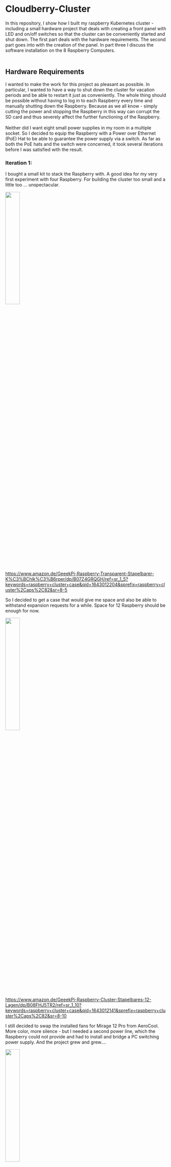 # Cloudberry-Cluster
In this repository, I show how I built my raspberry Kubernetes cluster - including a small hardware project that deals with creating a front panel with LED and on/off switches so that the cluster can be conveniently started and shut down. The first part deals with the hardware requirements. The second part goes into with the creation of the panel. In part three I discuss the software installation on the 8 Raspberry Computers.<br/><br/>

## Hardware Requirements
I wanted to make the work for this project as pleasant as possible. In particular, I wanted to have a way to shut down the cluster for vacation periods and be able to restart it just as conveniently. The whole thing should be possible without having to log in to each Raspberry every time and manually shutting down the Raspberry. Because as we all know - simply cutting the power and stopping the Raspberry in this way can corrupt the SD card and thus severely affect the further functioning of the Raspberry.<br/><br/>
Neither did I want eight small power supplies in my room in a multiple socket. So I decided to equip the Raspberry with a Power over Ethernet (PoE) Hat to be able to guarantee the power supply via a switch. As far as both the PoE hats and the switch were concerned, it took several iterations before I was satisfied with the result. 

### Iteration 1:
I bought a small kit to stack the Raspberry with. A good idea for my very first experiment with four Raspberry. For building the cluster too small and a little too ... unspectacular. <br/>

<img src="https://m.media-amazon.com/images/I/71bLVe56y6L._AC_SL1490_.jpg" width="30%">

https://www.amazon.de/GeeekPi-Raspberry-Transparent-Stapelbarer-K%C3%BChlk%C3%B6rper/dp/B07Z4GRQGH/ref=sr_1_5?keywords=raspberry+cluster+case&qid=1643012204&sprefix=raspberry+cluster%2Caps%2C82&sr=8-5

So I decided to get a case that would give me space and also be able to withstand expansion requests for a while. Space for 12 Raspberry should be enough for now.

<img src="https://m.media-amazon.com/images/I/61qsgLvszbL._AC_SL1000_.jpg" width="30%">

https://www.amazon.de/GeeekPi-Raspberry-Cluster-Stapelbares-12-Lagen/dp/B08FHJ5TR2/ref=sr_1_10?keywords=raspberry+cluster+case&qid=1643012141&sprefix=raspberry+cluster%2Caps%2C82&sr=8-10

I still decided to swap the installed fans for Mirage 12 Pro from AeroCool. More color, more silence  - but I needed a second power line, which the Raspberry could not provide and had to install and bridge a PC switching power supply. And the project grew and grew....

<img src="https://m.media-amazon.com/images/I/81AKTs583dL._AC_SL1500_.jpg" width="30%">

https://www.amazon.de/AeroCool-MIRAGE12PRO-L%C3%BCfter-120mm-ger%C3%A4uschlos/dp/B08DL4J4C7/ref=sr_1_1?keywords=mirage%2B12%2Bpro&qid=1643012711&sprefix=mirage%2B12%2B%2Caps%2C70&sr=8-1&th=1

Now the PoE hats came into play. I bought 8 PoE Hats from Waveshare - really great little parts. Unfortunately I had not considered the height, so I could only use 6 of the 12 slots in my cluster enclosure

<img src="https://m.media-amazon.com/images/I/61C2zig-gHL._AC_SL1500_.jpg" width="30%">

https://www.amazon.de/Waveshare-HAT-Raspberry-PoE-Switched-Mode/dp/B07H95Z21P/ref=sr_1_3?__mk_de_DE=%C3%85M%C3%85%C5%BD%C3%95%C3%91&crid=IX115247RQS3&keywords=waveshare%2Bpoe&qid=1643014362&sprefix=waveshare%2Bpoe%2Caps%2C55&sr=8-3&th=1

So I gave it a try with the original PoE hats from Raspberry. So finally all Raspberry fit again in the cluster case.

<img src="https://m.media-amazon.com/images/I/71mCQZq9z6L._AC_SL1500_.jpg" width="30%">

https://www.amazon.de/Raspberry-Pi-Foundation-PoE-Netzteil/dp/B07GR9XQJH/ref=sr_1_4?keywords=raspberry+poe+hat&qid=1643014446&sprefix=raspberry+poe%2Caps%2C63&sr=8-4

But what I couldn't overlook at this stage of my project: the GPIO pins are not passed through, so there would be no way to attach a status LED and/or an on/off switch....
So I invested again and bought more PoE Hats. This time again from Waveshare, but with (mostly) free access to the GPIO strip. Mostly because exactly pin 3 and pin 4 were covered by the hat again, which I saw too late...

<img src="https://m.media-amazon.com/images/I/61zjM9eo4mS._AC_SL1500_.jpg" width="30%">

https://www.amazon.de/PoE-HAT-802-3af-Konform-DC-Ausgang-Offiziellen/dp/B092VVFKWT/ref=sr_1_1_sspa?__mk_de_DE=%C3%85M%C3%85%C5%BD%C3%95%C3%91&crid=33QX069WCZ6KI&keywords=raspberry%2Bpoe%2Bhat&qid=1643014707&sprefix=raspberry%2Bpoe%2Bhat%2Caps%2C71&sr=8-1-spons&smid=A3CMRZVKHXMDH4&spLa=ZW5jcnlwdGVkUXVhbGlmaWVyPUExUzJXTlJaMEJYNkhRJmVuY3J5cHRlZElkPUEwNDgyOTY0MUNaUkJRR1YxQ0pSTiZlbmNyeXB0ZWRBZElkPUEwNjQyODQ1M0JNVUJaT0oyUFFFOCZ3aWRnZXROYW1lPXNwX2F0ZiZhY3Rpb249Y2xpY2tSZWRpcmVjdCZkb05vdExvZ0NsaWNrPXRydWU&th=1

As a result, I restructured the project a little bit. The PoE-capable but unmanaged Netgear switch I bought was replaced with a managed switch. However, the switches with 16 ports become outrageously expensive, I have unfortunately no comparison, but may also be due to the current supply shortages due to the corona pandemic. In any case, I purchased a switch from Zyxel, which meets my needs for now. 8 PoE ports and two ports that can be used as uplink. My security-savvy heart started beating a little irregularly when I read in the manual that the credentials are admin and 1234. 2022...

<img src="https://m.media-amazon.com/images/I/61o-iMe7XvL._AC_SL1000_.jpg" width="30%">

https://www.amazon.de/gp/product/B0189ZRSMK/ref=ppx_yo_dt_b_asin_image_o06_s00?ie=UTF8&th=1

As mentioned before, I didn't want to have 8 switching power supplies lying around in my study, and from my older experiments with Raspberry I only remembered rigid, unbendable network cables, so for this experiment I equipped myself with flat, PoE capable, network cables.

<img src="https://m.media-amazon.com/images/I/61cXt0r2+1L._AC_SL1300_.jpg" width="30%">

https://www.amazon.de/gp/product/B08R3YRPMB/ref=ppx_yo_dt_b_search_asin_image?ie=UTF8&psc=1


## Infrastructure
After the decision for the hardware was made, it was time to implement the architecture. The image below shows the infrastructure of the project. 

The Raspberry were installed with ubuntu and cloned eight times. I'll go into the installation process in a bit more detail in a moment. After that, the Raspberrys were individually connected to the switch, the hostname was set, the IP was assigned via my Fritzbox and the basic structure of the cluster is ready for use.

![Infrastructure](/images/cloudberry-infrastructure.png)


## Raspberry Installation
I equipped each Raspberry with a 128GB SD card to be ready for the future. However, the disadvantage of a card of this size is also obvious - if the card is to be cloned, it just takes a little longer. In my case, it took about 1 hour to read the card, and then about 40 minutes to flash each additional instance. With eight cards, it can take a day.
By and large, I followed this website for the basic installation:

![Ubuntu Install](/images/ubuntu-1.png)

https://ubuntu.com/tutorials/how-to-install-ubuntu-desktop-on-raspberry-pi-4#1-overview

The website does a good job, including introducing Raspberry's imaging tool, which should definitely be used. The trick with the SSH file unfortunately did not work for me, but it may also be that this approach does not work under ubuntu in general, since the OpenSSH server still needs to be post-installed.

The guided installation should be carried out in any case to the end - because here you can directly assign a user account and password, make country-specific settings, give the computer a name and update the system to the latest version. Of course, you can also do this 8 times in a row or quasi-parallel - but since you need a screen and a keyboard, you would have to reconnect all the time. This way, an installation can be performed and then the SD card can be cloned.

For cloning I recommend the software Win32 Disk Imager, which can be downloaded and installed at the link below. In principle, this works exactly like the Pi Imager, but can also create images.

![win32diskimager](/images/win32diskimager.png)

https://sourceforge.net/projects/win32diskimager/

The operation of the software is very intuitive, so I'll skip a tutorial at this point. But before the SD card can be cloned, some software should be installed so that the individual Raspberry can be controlled headless after the cloning process - i.e. without using an external keyboard, monitor and mouse. 

## Installing additional software
After installing and configuring the basic system, I installed an OpenSSH server so that I can continue the rest of the installation steps from my PC. On the freshly installed system, open a console and install SSH through

```bash
sudo apt-get install openssh-server
```

You will be asked for the password of the user you created in the installation process. The installation routine has automatically added this to the Sudoer group. This can be convenient, but it can also be a security risk. Decide for yourself whether you want to keep your user in this group. A system boot should not be necessary after installation, so you can connect directly to the Raspberry via ssh or Putty or any other software of your choice. After successfully logging in to the ubuntu system, you can now bring it up to date. Use these commands to do this:

```bash
sudo apt-get update
sudo apt-get upgrade
```

Personally, I get along well with ssh as a command line, but sometimes it still makes sense to administrate via a graphical interface. To be able to do this, I have additionally installed xrdp on the Raspberry. To do this, execute these commands in the console:

```bash
sudo apt install xrdp
sudo adduser xrdp ssl-cert
sudo systemctl restart xrdp
sudo ufw allow 3389
sudo apt install xfce4
```

Now you have to edit the file /etc/xrdp/startwm.sh to change the desktop system from gnome to xfce4 which is absolutely sufficient and more performant through RDP sessions.

```bash
sudo nano /etc/xrdp/startwm.sh
```

Find these lines and comment them out with a "#"

```bash
test -x /etc/X11/Xsession && exec /etc/X11/Xsession 
exec /bin/sh /etc/X11/Xsession 
```

then add

```bash
startxfce
```

instead. Save the file, exit nano and restart the system by typing the command

```bash
sudo reboot now
```

If you are using windows, start you Remote Desktop Protocol and connect to your machine's IP. The user is the user you created during the installation process. The terminal may not start when you select it from the menu. This is usually because gnome-terminal is still entered as the default terminal. But this is not a big problem. Connect again via ssh and enter 

```bash
sudo update-alternatives –config x-terminal-emulator
```

at the console. Choose xfce and quit. Restart the rdp connection and you should be fine.

To be able to monitor the Raspberry, I still installed my health module. Please follow the instructions in this repository:

https://github.com/jegali/HealthPi

To make sure the GPIO pins will repond correctly when addressed, I installed the new LGPIO library:

```bash
sudo apt install python3-lgpio
```

## Changes to the firmware to make the hardware panel work
The really interesting problems always occur when you think you have everything installed. So I had connected my hardware panel to the Raspberry, but the LEDs did not light up. After a long research I then found out that by default under Ubuntu 21 the Serial Console is disabled - via this communicates GPIO pin 14 (TxD), and there is also the LED connected. The solution to the mystery: The line enable_uart=1 must be added to the file /boot/firmware/config.txt

```bash
[all]
kernel=vmlinuz
enable_uart=1
cmdline=cmdline.txt
initramfs initrd.img followkernel
```

Attention: In a Raspian installation you will find the config.txt file directly in the /boot directory. This directory and the file also exist under ubuntu - but you have to adjust the version under /boot/firmware!


## Customization on any device
This brings us to the end of the installation of Ubuntu. Now the SD card can be cloned and inserted into the other Raspberry. I recommend - to avoid confusion - to boot each Raspberry one after the other and to set the name on the command line:

```bash
sudo hostnamectl set-hostname minion01 
```

Luckily, I did not had to set the IP settings in ubuntu but could use my fritzBox Interface, so this concludes the preparation for the cluster installation.


# Building of the Hardware Panel
As discussed earlier, I wanted to build a Hardware Panel to show the Raspberry's status and to be able to conveniently power on/off the devices. The following picture shows the panel in action.

![panel-1](/images/panel-1.png)

For the creation of the panel again some hardware was necessary. I needed an aluminum strip, some pushbuttons, LEDs, the necessary series resistors, cables and sockets for the LEDs.

In times of pandemic and closed stores, amazon is really a winner, so of course it's no surprise when I bought the components there. Aluminum strips are there in all colors and shapes, I chose a strip 40x20x1000mm, which still had to be cut to size afterwards

<img src="https://m.media-amazon.com/images/I/51Kr8StbFMS._AC_SL1500_.jpg" width="30%">

https://www.amazon.de/gp/product/B003ZUL9S4/ref=ppx_yo_dt_b_search_asin_image?ie=UTF8&psc=1

I bought light emitting diodes directly together with resistors, after I had calculated the required series resistance. This complete package left nothing to be desired

<img src="https://m.media-amazon.com/images/I/71PhkLcEYJL._AC_SL1001_.jpg" width="30%">

https://www.amazon.de/gp/product/B07YWX42RJ/ref=ppx_yo_dt_b_search_asin_image?ie=UTF8&psc=1

To be able to fit the LEDs well, I treated myself to some more sockets

<img src="https://m.media-amazon.com/images/I/61Q4f5NAAgL._AC_SL1001_.jpg" width="30%">

https://www.amazon.de/gp/product/B075H9GJHF/ref=ppx_yo_dt_b_search_asin_image?ie=UTF8&psc=1

I found the necessary buttons to switch on and off here

<img src="https://m.media-amazon.com/images/I/61sPc1mLqTL._AC_SL1000_.jpg" width="30%">

https://www.amazon.de/gp/product/B081JJBN4G/ref=ppx_yo_dt_b_search_asin_image?ie=UTF8&psc=1

Of course, for tinkering you still need a soldering iron, ideally with a third hand and a little solder. But I see this rather as basic equipment and do not want to post more links here.

Using CorelDraw - a program I've been using for at least 30 years - I then drew and printed a layout of the switches and LEDs

![cluster-panel](/images/panel-2.png)

Fixed with scotch tape on the aluminum bar, the holes for the drilling could then be made with a center punch. Unfortunately, I didn't have much experience with machining aluminum, and using the metal drill available to me didn't produce the desired results.

![cluster-panel](/images/panel-3.jpg)

A visit to youTube Academy showed me that I should use a step drill. So ordered another step drill from Amazon and re-drilled the holes. And lo and behold - this time the holes were round and usable.

<img src="https://m.media-amazon.com/images/I/71I6Hbm5WkL._AC_SL1500_.jpg" width="30%">

https://www.amazon.de/gp/product/B001Q3LY1E/ref=ppx_yo_dt_b_search_asin_image?ie=UTF8&psc=1

![cluster-panel](/images/panel-4.jpg)

The last time I soldered was about 30 years ago - accordingly, the first solder joint was also directly cold and broke. Here, too, a visit to the youTube Academy was worthwhile to refresh my rusty knowledge. After a few tentative attempts, soldering worked quite well again.

![cluster-panel](/images/panel-5.jpg)

And so it did not take long until the panel was completely soldered and assembled in front of me. 

![cluster-panel](/images/panel-6.jpg)

## Berechnung des Widerstands für die elektrische Schaltung

What I also didn't remember was the calculation of the series resistor for the LED circuit. So that I do not forget it this time again, I write down the procedure here.
